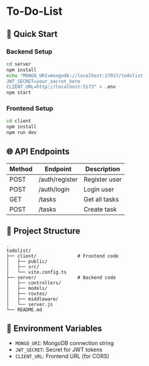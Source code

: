 ﻿# To-Do-List
## 🚀 Quick Start

### Backend Setup
```bash
cd server
npm install
echo "MONGO_URI=mongodb://localhost:27017/todolist
JWT_SECRET=your_secret_here
CLIENT_URL=http://localhost:5173" > .env
npm start
```

### Frontend Setup
```bash
cd client
npm install
npm run dev
```

## 🌐 API Endpoints
| Method | Endpoint           | Description          |
|--------|--------------------|----------------------|
| POST   | /auth/register     | Register user        |
| POST   | /auth/login        | Login user           |
| GET    | /tasks             | Get all tasks        |
| POST   | /tasks             | Create task          |

## 📁 Project Structure
```
.
todolist/
├── client/               # Frontend code
│   ├── public/
│   ├── src/
│   └── vite.config.ts
├── server/               # Backend code
│   ├── controllers/
│   ├── models/
│   ├── routes/
│   ├── middleware/
│   └── server.js
└── README.md
```

## 🔧 Environment Variables
- `MONGO_URI`: MongoDB connection string
- `JWT_SECRET`: Secret for JWT tokens
- `CLIENT_URL`: Frontend URL (for CORS)
